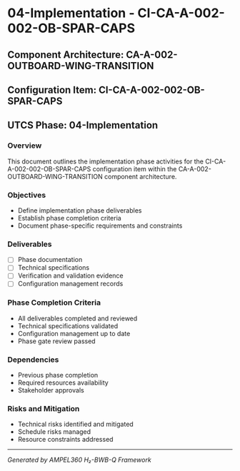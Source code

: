 # 04-Implementation - CI-CA-A-002-002-OB-SPAR-CAPS

## Component Architecture: CA-A-002-OUTBOARD-WING-TRANSITION
## Configuration Item: CI-CA-A-002-002-OB-SPAR-CAPS
## UTCS Phase: 04-Implementation

### Overview
This document outlines the implementation phase activities for the CI-CA-A-002-002-OB-SPAR-CAPS configuration item within the CA-A-002-OUTBOARD-WING-TRANSITION component architecture.

### Objectives
- Define implementation phase deliverables
- Establish phase completion criteria
- Document phase-specific requirements and constraints

### Deliverables
- [ ] Phase documentation
- [ ] Technical specifications
- [ ] Verification and validation evidence
- [ ] Configuration management records

### Phase Completion Criteria
- All deliverables completed and reviewed
- Technical specifications validated
- Configuration management up to date
- Phase gate review passed

### Dependencies
- Previous phase completion
- Required resources availability
- Stakeholder approvals

### Risks and Mitigation
- Technical risks identified and mitigated
- Schedule risks managed
- Resource constraints addressed

---
*Generated by AMPEL360 H₂-BWB-Q Framework*
